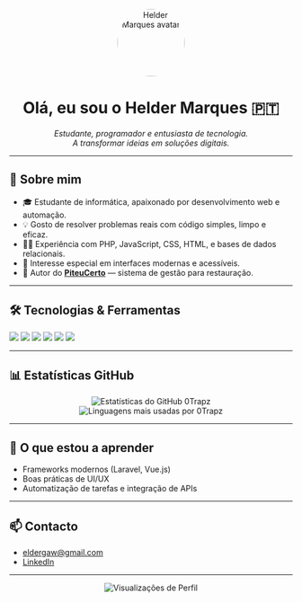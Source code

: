 <p align="center">
  <img src="https://avatars.githubusercontent.com/0Trapz" width="120" style="border-radius:50%;" alt="Helder Marques avatar"/>
</p>

<h1 align="center">Olá, eu sou o Helder Marques 🇵🇹</h1>
<p align="center">
  <i>Estudante, programador e entusiasta de tecnologia.<br>
  A transformar ideias em soluções digitais.</i>
</p>

---

## 🚀 Sobre mim

- 🎓 Estudante de informática, apaixonado por desenvolvimento web e automação.
- 💡 Gosto de resolver problemas reais com código simples, limpo e eficaz.
- 👨‍💻 Experiência com PHP, JavaScript, CSS, HTML, e bases de dados relacionais.
- 📱 Interesse especial em interfaces modernas e acessíveis.
- 🥘 Autor do <a href="https://github.com/0Trapz/PiteuCerto" target="_blank"><b>PiteuCerto</b></a> — sistema de gestão para restauração.

---

## 🛠️ Tecnologias & Ferramentas

<p>
  <img src="https://img.shields.io/badge/PHP-777BB4?style=for-the-badge&logo=php&logoColor=white"/>
  <img src="https://img.shields.io/badge/JavaScript-F7DF1E?style=for-the-badge&logo=javascript&logoColor=black"/>
  <img src="https://img.shields.io/badge/CSS3-1572B6?style=for-the-badge&logo=css3&logoColor=white"/>
  <img src="https://img.shields.io/badge/HTML5-E34F26?style=for-the-badge&logo=html5&logoColor=white"/>
  <img src="https://img.shields.io/badge/MySQL-4479A1?style=for-the-badge&logo=mysql&logoColor=white"/>
  <img src="https://img.shields.io/badge/Linux-FCC624?style=for-the-badge&logo=linux&logoColor=black"/>
</p>

---

## 📊 Estatísticas GitHub

<p align="center">
  <img src="https://github-readme-stats.vercel.app/api?username=0Trapz&show_icons=true&theme=tokyonight" alt="Estatísticas do GitHub 0Trapz"/>
  <br>
  <img src="https://github-readme-stats.vercel.app/api/top-langs/?username=0Trapz&layout=compact&theme=tokyonight" alt="Linguagens mais usadas por 0Trapz"/>
</p>

---

## 🌱 O que estou a aprender

- Frameworks modernos (Laravel, Vue.js)
- Boas práticas de UI/UX
- Automatização de tarefas e integração de APIs

---

## 📫 Contacto

- <a href="mailto:heldermarques.pt@gmail.com">eldergaw@gmail.com</a>
- <a href="https://www.linkedin.com/in/heldermarquespt" target="_blank">LinkedIn</a>

---

<p align="center">
  <img src="https://komarev.com/ghpvc/?username=0Trapz&color=blueviolet" alt="Visualizações de Perfil"/>
</p>
